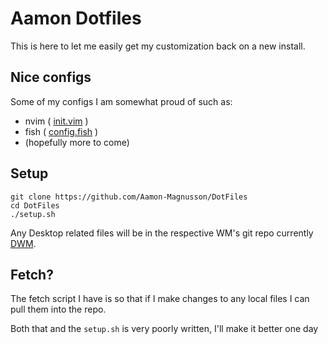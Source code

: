 # Aamon Dotfiles

This is here to let me easily get my customization back on a new install.

## Nice configs

Some of my configs I am somewhat proud of such as:

- nvim ( [init.vim](nvim/init.vim) )
- fish ( [config.fish](fish/config.fish) )
- (hopefully more to come)

## Setup

```
git clone https://github.com/Aamon-Magnusson/DotFiles
cd DotFiles
./setup.sh
```

Any Desktop related files will be in the respective WM's git repo currently [DWM](https://github.com/Aamon-Magnusson/AamonDwm).

## Fetch?

The fetch script I have is so that if I make changes to any local files I can pull them into the repo.

Both that and the `setup.sh` is very poorly written, I'll make it better one day
